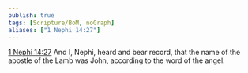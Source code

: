 ```yaml
---
publish: true
tags: [Scripture/BoM, noGraph]
aliases: ["1 Nephi 14:27"]
---
```

[1 Nephi 14:27](https://churchofjesuschrist.org/study/scriptures/bofm/1-ne/14?lang=eng&id=p27#p27) And I, Nephi, heard and bear record, that the name of the apostle of the Lamb was John, according to the word of the angel.
